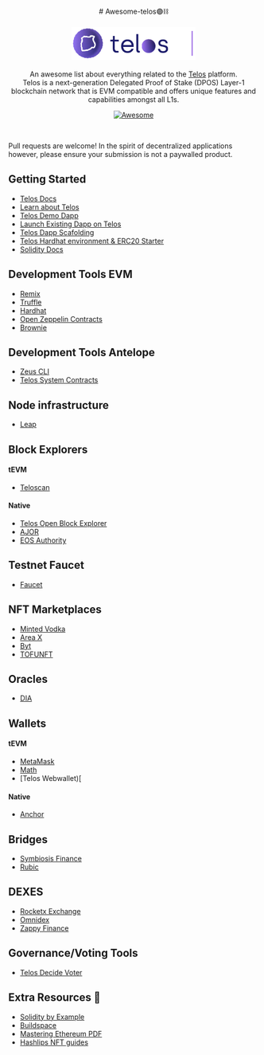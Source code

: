 <div align="center">
# Awesome-telos🟣⛓
</div>

<br/>
<div align="center">
    <img width="250px" src="/img/acorn_icon.png">
</div>
<br/>
<div align="center">
An awesome list about everything related to the <a href='https://docs.telos.net/'>Telos</a> platform.
<br />
Telos is a next-generation Delegated Proof of Stake (DPOS) Layer-1 blockchain network that is EVM compatible and offers unique features and capabilities amongst all L1s.
<br/>

[![Awesome](https://awesome.re/badge.svg)](https://awesome.re)
</div>
<br/>

Pull requests are welcome! In the spirit of decentralized applications however, please ensure your submission is not a paywalled product. 



## Getting Started
* [Telos Docs](https://docs.telos.net/)
* [Learn about Telos](https://www.telos.net/)
* [Telos Demo Dapp](https://demo.telos.finance/swap)
* [Launch Existing Dapp on Telos](https://docs.telos.net/dapps/launch-dapp-on-tEVM)
* [Telos Dapp Scafolding](https://github.com/telosnetwork/evm-ui-template)
* [Telos Hardhat environment & ERC20 Starter](https://github.com/telosnetwork/erc20-template)
* [Solidity Docs](https://docs.soliditylang.org/en/v0.8.17/)



## Development Tools EVM
* [Remix](https://remix.ethereum.org/)
* [Truffle](https://github.com/trufflesuite/truffle)
* [Hardhat](https://hardhat.org/)
* [Open Zeppelin Contracts](https://www.openzeppelin.com/)
* [Brownie](https://eth-brownie.readthedocs.io/en/stable/)


## Development Tools Antelope
* [Zeus CLI](https://docs.liquidapps.io/liquidapps-documentation/working-with-zeus-sdk/overview)
* [Telos System Contracts](https://github.com/telosnetwork/telos.contracts)

## Node infrastructure
* [Leap](https://github.com/AntelopeIO/leap)

## Block Explorers
#### tEVM
* [Teloscan](https://www.teloscan.io/)
#### Native 
* [Telos Open Block Explorer](https://explorer.telos.net/)
* [AJOR](https://ajor.io/)
* [EOS Authority](https://eosauthority.com/)

## Testnet Faucet
* [Faucet](https://app.telos.net/testnet/developers)


## NFT Marketplaces
* [Minted Vodka](https://minted.vodka/)
* [Area X](https://areaxnft.com/)
* [Byt](https://www.byt.io/)
* [TOFUNFT](https://tofunft.com/telos)


## Oracles
* [DIA](https://docs.diadata.org/introduction/readme)

## Wallets
#### tEVM 
* [MetaMask](https://metamask.io/download/)
* [Math](https://mathwallet.org/en-us/)
* [Telos Webwallet)[

#### Native
* [Anchor](https://greymass.com/en/anchor/)


## Bridges
* [Symbiosis Finance](https://symbiosis.finance/)
* [Rubic](https://rubic.exchange/)

## DEXES
* [Rocketx Exchange](https://rocketx.exchange/swap/)
* [Omnidex](https://omnidex.finance/)
* [Zappy Finance](https://www.zappy.finance/swap)


## Governance/Voting Tools 
* [Telos Decide Voter](https://app.telos.net/)

## Extra Resources 📖
* [Solidity by Example](https://solidity-by-example.org/)
* [Buildspace](https://buildspace.so/)
* [Mastering Ethereum PDF](https://github.com/ethereumbook/ethereumbook)
* [Hashlips NFT guides](https://github.com/HashLips)



